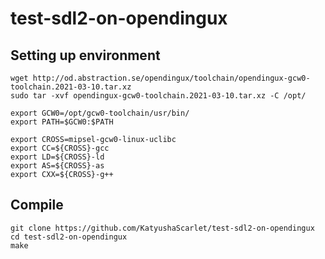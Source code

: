 # test-sdl2-on-opendingux

## Setting up environment

```shell
wget http://od.abstraction.se/opendingux/toolchain/opendingux-gcw0-toolchain.2021-03-10.tar.xz
sudo tar -xvf opendingux-gcw0-toolchain.2021-03-10.tar.xz -C /opt/

export GCW0=/opt/gcw0-toolchain/usr/bin/
export PATH=$GCW0:$PATH

export CROSS=mipsel-gcw0-linux-uclibc
export CC=${CROSS}-gcc
export LD=${CROSS}-ld
export AS=${CROSS}-as
export CXX=${CROSS}-g++
```

## Compile

```shell
git clone https://github.com/KatyushaScarlet/test-sdl2-on-opendingux
cd test-sdl2-on-opendingux
make
```
